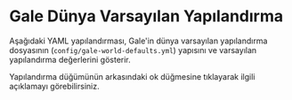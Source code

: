 <script setup>
// Same with en
import galeWorldDefaultsConfig_1_21_4 from '../../../docs/config/data/gale-world-defaults-1-21-4';
import galeWorldDefaultsConfig_1_21_1 from '../../../docs/config/data/gale-world-defaults-1-21-1';
import ConfigGroup from '../../../../.vitepress/theme/components/config/ConfigGroup.vue'
const data = {
    '1.21.4': galeWorldDefaultsConfig_1_21_4,
    '1.21.1': galeWorldDefaultsConfig_1_21_1
}
</script>

# Gale Dünya Varsayılan Yapılandırma
Aşağıdaki YAML yapılandırması, Gale'in dünya varsayılan yapılandırma dosyasının (`config/gale-world-defaults.yml`) yapısını ve varsayılan yapılandırma değerlerini gösterir.

Yapılandırma düğümünün arkasındaki ok düğmesine tıklayarak ilgili açıklamayı görebilirsiniz.

<ConfigGroup :data />